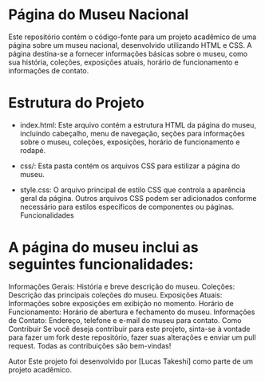 # Página do Museu Nacional
Este repositório contém o código-fonte para um projeto acadêmico de uma página sobre um museu nacional, desenvolvido utilizando HTML e CSS. A página destina-se a fornecer informações básicas sobre o museu, como sua história, coleções, exposições atuais, horário de funcionamento e informações de contato.

# Estrutura do Projeto
- index.html: Este arquivo contém a estrutura HTML da página do museu, incluindo cabeçalho, menu de navegação, seções para informações sobre o museu, coleções, exposições, horário de funcionamento e rodapé.

- css/: Esta pasta contém os arquivos CSS para estilizar a página do museu.

- style.css: O arquivo principal de estilo CSS que controla a aparência geral da página.
Outros arquivos CSS podem ser adicionados conforme necessário para estilos específicos de componentes ou páginas.
Funcionalidades

# A página do museu inclui as seguintes funcionalidades:

Informações Gerais: História e breve descrição do museu.
Coleções: Descrição das principais coleções do museu.
Exposições Atuais: Informações sobre exposições em exibição no momento.
Horário de Funcionamento: Horário de abertura e fechamento do museu.
Informações de Contato: Endereço, telefone e e-mail do museu para contato.
Como Contribuir
Se você deseja contribuir para este projeto, sinta-se à vontade para fazer um fork deste repositório, fazer suas alterações e enviar um pull request. Todas as contribuições são bem-vindas!

Autor
Este projeto foi desenvolvido por [Lucas Takeshi] como parte de um projeto acadêmico.
